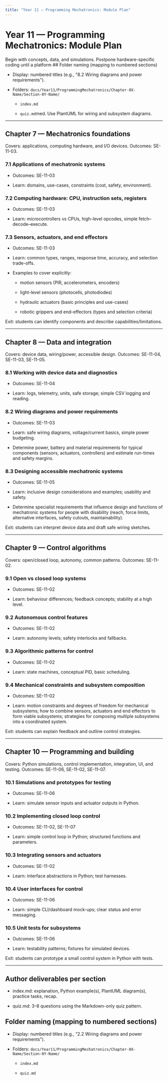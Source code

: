 ```yaml
---
title: "Year 11 — Programming Mechatronics: Module Plan"
---
```


# Year 11 — Programming Mechatronics: Module Plan

Begin with concepts, data, and simulations. Postpone hardware-specific coding until a platform ## Folder naming (mapping to numbered sections)

- Display: numbered titles (e.g., "8.2 Wiring diagrams and power requirements").

- Folders: `docs/Year11/ProgrammingMechatronics/Chapter-0X-Name/Section-0Y-Name/`

  - `index.md`

  - `quiz.md`med. Use PlantUML for wiring and subsystem diagrams.

---

## Chapter 7 — Mechatronics foundations

Covers: applications, computing hardware, and I/O devices. Outcomes: SE-11-03.

### 7.1 Applications of mechatronic systems

- Outcomes: SE-11-03

- Learn: domains, use-cases, constraints (cost, safety, environment).

### 7.2 Computing hardware: CPU, instruction sets, registers

- Outcomes: SE-11-03

- Learn: microcontrollers vs CPUs, high-level opcodes, simple fetch–decode–execute.

### 7.3 Sensors, actuators, and end effectors

- Outcomes: SE-11-03

- Learn: common types, ranges, response time, accuracy, and selection trade-offs.

- Examples to cover explicitly:

  - motion sensors (PIR, accelerometers, encoders)

  - light-level sensors (photocells, photodiodes)

  - hydraulic actuators (basic principles and use-cases)

  - robotic grippers and end-effectors (types and selection criteria)

Exit: students can identify components and describe capabilities/limitations.

---

## Chapter 8 — Data and integration

Covers: device data, wiring/power, accessible design. Outcomes: SE-11-04, SE-11-03, SE-11-05.

### 8.1 Working with device data and diagnostics

- Outcomes: SE-11-04

- Learn: logs, telemetry, units, safe storage; simple CSV logging and reading.

### 8.2 Wiring diagrams and power requirements

- Outcomes: SE-11-03

- Learn: safe wiring diagrams, voltage/current basics, simple power budgeting.

- Determine power, battery and material requirements for typical components (sensors, actuators, controllers) and estimate run-times and safety margins.

### 8.3 Designing accessible mechatronic systems

- Outcomes: SE-11-05

- Learn: inclusive design considerations and examples; usability and safety.

- Determine specialist requirements that influence design and functions of mechatronic systems for people with disability (reach, force limits, alternative interfaces, safety cutouts, maintainability).

Exit: students can interpret device data and draft safe wiring sketches.

---

## Chapter 9 — Control algorithms

Covers: open/closed loop, autonomy, common patterns. Outcomes: SE-11-02.

### 9.1 Open vs closed loop systems

- Outcomes: SE-11-02

- Learn: behaviour differences; feedback concepts; stability at a high level.

### 9.2 Autonomous control features

- Outcomes: SE-11-02

- Learn: autonomy levels; safety interlocks and fallbacks.

### 9.3 Algorithmic patterns for control

- Outcomes: SE-11-02

- Learn: state machines, conceptual PID, basic scheduling.

### 9.4 Mechanical constraints and subsystem composition

- Outcomes: SE-11-02

- Learn: motion constraints and degrees of freedom for mechanical subsystems; how to combine sensors, actuators and end effectors to form viable subsystems; strategies for composing multiple subsystems into a coordinated system.

Exit: students can explain feedback and outline control strategies.

---

## Chapter 10 — Programming and building

Covers: Python simulations, control implementation, integration, UI, and testing. Outcomes: SE-11-06, SE-11-02, SE-11-07.

### 10.1 Simulations and prototypes for testing

- Outcomes: SE-11-06

- Learn: simulate sensor inputs and actuator outputs in Python.

### 10.2 Implementing closed loop control

- Outcomes: SE-11-02, SE-11-07

- Learn: simple control loop in Python; structured functions and parameters.

### 10.3 Integrating sensors and actuators

- Outcomes: SE-11-02

- Learn: interface abstractions in Python; test harnesses.

### 10.4 User interfaces for control

- Outcomes: SE-11-06

- Learn: simple CLI/dashboard mock-ups; clear status and error messaging.

### 10.5 Unit tests for subsystems

- Outcomes: SE-11-06

- Learn: testability patterns; fixtures for simulated devices.

Exit: students can prototype a small control system in Python with tests.

---

## Author deliverables per section

- index.md: explanation, Python example(s), PlantUML diagram(s), practice tasks, recap.

- quiz.md: 3–8 questions using the Markdown-only quiz pattern.

## Folder naming (mapping to numbered sections)

- Display: numbered titles (e.g., “2.2 Wiring diagrams and power requirements”).

- Folders: `docs/Year11/ProgrammingMechatronics/Chapter-0X-Name/Section-0Y-Name/`

  - `index.md`

  - `quiz.md`
